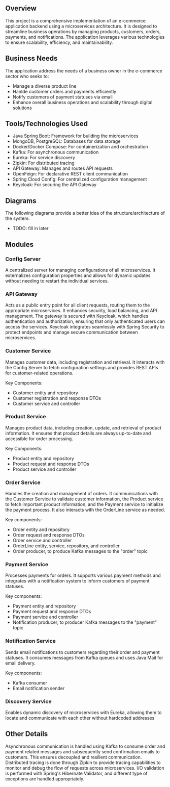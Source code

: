 ## Overview
This project is a comprehensive implementation of an e-commerce application backend using a microservices architecture. It is designed to streamline business operations by managing products, customers, orders, payments, and notifications. The application leverages various technologies to ensure scalability, efficiency, and maintainability.

## Business Needs
The application address the needs of a business owner in the e-commerce sector who seeks to:
- Manage a diverse product line
- Hanlde customer orders and payments efficiently
- Notify customers of payment statuses via email
- Enhance overall business operations and scalability through digital solutions

## Tools/Technologies Used 
- Java Spring Boot: Framework for building the microservices
- MongoDB, PostgreSQL: Databases for data storage
- Docker/Docker Compose: For containerization and orchestration
- Kafka: For asynchronous communication
- Eureka: For service discovery
- Zipkin: For distributed tracing
- API Gateway: Manages and routes API requests
- OpenFeign: For declarative REST client communication
- Spring Cloud Config: For centralized configuration management
- Keycloak: For securing the API Gateway

## Diagrams
The following diagrams provide a better idea of the structure/architecture of the system:

- TODO: fill in later 

## Modules
### Config Server
A centralized server for managing configurations of all microservices. It externalizes configuration properties and allows for dynamic updates without needing to restart the individual services.

### API Gateway
Acts as a public entry point for all client requests, routing them to the appropriate microservices. It enhances security, load balancing, and API management. The gateway is secured with Keycloak, which handles authentication and authorization, ensuring that only authenticated users can access the services. Keycloak integrates seamlessly with Spring Security to protect endpoints and manage secure communication between microservices.

### Customer Service
Manages customer data, including registration and retrieval. It interacts with the Config Server to fetch configuration settings and provides REST APIs for customer-related operations. 

Key Components:
- Customer entity and repository
- Customer registration and response DTOs
- Customer service and controller

### Product Service
Manages product data, including creation, update, and retrieval of product information. It ensures that product details are always up-to-date and accessible for order processing.

Key Components:
- Product entity and repository
- Product request and response DTOs
- Product service and controller

### Order Service
Handles the creation and management of orders. It communications with the Customer Service to validate customer information, the Product service to fetch important product information, and the Payment service to initialize the payment process. It also interacts with the OrderLine service as needed. 

Key components:
- Order entity and repository
- Order request and response DTOs
- Order service and controller
- OrderLine entity, service, repository, and controller
- Order producer, to produce Kafka messages to the "order" topic

### Payment Service
Processes payments for orders. It supports various payment methods and integrates with a notification system to inform customers of payment statuses. 

Key components:
- Payment entity and repository
- Payment request and response DTOs
- Payment service and controller
- Notification producer, to producer Kafka messages to the "payment" topic

### Notification Service
Sends email notifications to customers regarding their order and payment statuses. It consumes messages from Kafka queues and uses Java Mail for email delivery. 

Key components:
- Kafka consumer
- Email notification sender

### Discovery Service
Enables dynamic discovery of microservices with Eureka, allowing them to locate and communicate with each other without hardcoded addresses

## Other Details
Asynchronous communication is handled using Kafka to consume order and payment related messages and subsequently send confirmation emails to customers. This ensures decoupled and resilient communication. Distributed tracing is done through Zipkin to provide tracing capabilities to monitor and debug the flow of requests across microservices. I/O validation is performed with Spring's Hibernate Validator, and different type of exceptions are handled appropriately. 
